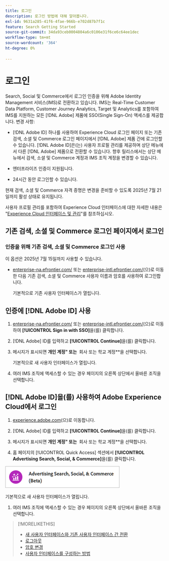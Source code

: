 ```yaml
---
title: 로그인
description: 로그인 방법에 대해 알아봅니다.
exl-id: 9631a285-41f6-4fae-966b-e702d87b7f1c
feature: Search Getting Started
source-git-commit: 34da93ceb0004804a6c0106e31f6ce6c64ee1dec
workflow-type: tm+mt
source-wordcount: '364'
ht-degree: 0%

---
```


# 로그인

Search, Social 및 Commerce에서 로그인 인증을 위해 Adobe Identity Management 서비스(IMS)로 전환하고 있습니다. IMS는 Real-Time Customer Data Platform, Customer Journey Analytics, Target 및 Analytics를 포함하여 IMS를 지원하는 모든 [!DNL Adobe] 제품에 SSO(Single Sign-On) 액세스를 제공합니다. 변경 사항:

* [!DNL Adobe ID] 하나를 사용하여 Experience Cloud 로그인 페이지 또는 기존 검색, 소셜 및 Commerce 로그인 페이지에서 [!DNL Adobe] 제품 간에 로그인할 수 있습니다. [!DNL Adobe ID]은(는) 사용자 프로필 관리를 제공하며 상단 메뉴에서 다른 [!DNL Adobe] 제품으로 전환할 수 있습니다. 향후 릴리스에서는 상단 메뉴에서 검색, 소셜 및 Commerce 계정과 IMS 조직 계정을 변경할 수 있습니다.

* 엔터프라이즈 인증이 지원됩니다.

* 24시간 동안 로그인할 수 있습니다.

현재 검색, 소셜 및 Commerce 자격 증명은 변경을 준비할 수 있도록 2025년 7월 21일까지 활성 상태로 유지됩니다.

사용자 프로필 관리를 포함하여 Experience Cloud 인터페이스에 대한 자세한 내용은 &quot;[Experience Cloud 인터페이스 및 관리](https://experienceleague.adobe.com/en/docs/core-services/interface/experience-cloud)&quot;를 참조하십시오.

## 기존 검색, 소셜 및 Commerce 로그인 페이지에서 로그인

### 인증을 위해 기존 검색, 소셜 및 Commerce 로그인 사용

이 옵션은 2025년 7월 15일까지 사용할 수 있습니다.

* [enterprise-na.efrontier.com/](https://enterprise-na.efrontier.com/) 또는 [enterprise-intl.efrontier.com/](https://enterprise-intl.efrontier.com/)&#x200B;(으)로 이동한 다음 기존 검색, 소셜 및 Commerce 사용자 이름과 암호를 사용하여 로그인합니다.

  기본적으로 기존 사용자 인터페이스가 열립니다.

## 인증에 [!DNL Adobe ID] 사용

1. [enterprise-na.efrontier.com/](https://enterprise-na.efrontier.com/) 또는 [enterprise-intl.efrontier.com/](https://enterprise-intl.efrontier.com/)&#x200B;(으)로 이동하여 **[!UICONTROL Sign in with SSO]**&#x200B;을(를) 클릭합니다.

1. [!DNL Adobe] ID를 입력하고 **[!UICONTROL Continue]**&#x200B;을(를) 클릭합니다.

1. 메시지가 표시되면 **개인 계정&quot; 또는 &#x200B;** 회사 또는 학교 계정**<!-- Will it necessarily be "Company or School Account?" -->을 선택합니다.

   기본적으로 새 사용자 인터페이스가 열립니다.

1. 여러 IMS 조직에 액세스할 수 있는 경우 페이지의 오른쪽 상단에서 올바른 조직을 선택합니다.

## [!DNL Adobe ID]을(를) 사용하여 Adobe Experience Cloud에서 로그인

<!-- Later, give them the new direct URL(s) to our UI so they don't have to select the product. -->

1. [experience.adobe.com](https://experience.adobe.com)&#x200B;(으)로 이동합니다.

1. [!DNL Adobe] ID를 입력하고 **[!UICONTROL Continue]**&#x200B;을(를) 클릭합니다.

1. 메시지가 표시되면 **개인 계정&quot; 또는 &#x200B;** 회사 또는 학교 계정**<!-- Will it necessarily be "Company or School Account?" -->을 선택합니다.

1. 홈 페이지의 [!UICONTROL Quick Access] 섹션에서 **[!UICONTROL Advertising Search, Social, & Commerce]**&#x200B;을(를) 클릭합니다.

![Advertising 검색, 소셜 및 Commerce)](/help/search-social-commerce/assets/search-social-commerce-logo.png "Advertising 검색, 소셜 및 Commerce)")

기본적으로 새 사용자 인터페이스가 열립니다.

1. 여러 IMS 조직에 액세스할 수 있는 경우 페이지의 오른쪽 상단에서 올바른 조직을 선택합니다.

>[!MORELIKETHIS]
>
>* [새 사용자 인터페이스와 기존 사용자 인터페이스 간 전환](ui-switch.md)
>* [로그아웃](sign-out.md)
>* [암호 변경](/help/search-social-commerce/tools/password-change.md)
>* [사용자 인터페이스를 구성하는 방법](user-interface.md)
